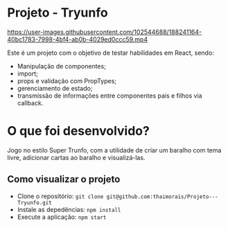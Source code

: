 # Projeto - Tryunfo
https://user-images.githubusercontent.com/102544688/188241164-40bc1783-7998-4bf4-ab0b-4029ed0ccc59.mp4

Este é um projeto com o objetivo de testar habilidades em React, sendo:
* Manipulação de componentes;
* import;
* props e validação com PropTypes;
* gerenciamento de estado;
* transmissão de informações entre componentes pais e filhos via callback.

# O que foi desenvolvido?
Jogo no estilo Super Trunfo, com a utilidade de criar um baralho com tema livre, adicionar cartas ao baralho e visualizá-las.

## Como visualizar o projeto
* Clone o repositório:
```git clone git@github.com:thaimorais/Projeto---Tryunfo.git```
* Instale as depedências:
```npm install```
* Execute a aplicação:
```npm start```
